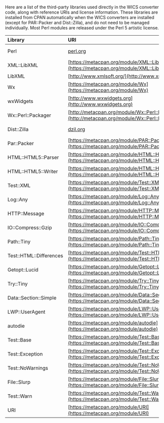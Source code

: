 Here are a list of the third-party libraries used directly in the WICS converter code, along with reference URIs and license information. These libraries are installed from CPAN automatically when the WICS converters are installed (except for PAR::Packer and Dist::Zilla), and do not need to be managed individually. Most Perl modules are released under the Perl 5 artistic license.

|Library| URI| License |
|:------|:---|:--------|
|Perl | [perl.org](http://perl.org) | [Perl 5 Artistic][] |
|XML::LibXML | [https://metacpan.org/module/XML::LibXML](https://metacpan.org/module/XML::LibXML) | [Perl 5 Artistic][] |
|LibXML | [http://www.xmlsoft.org/](http://www.xmlsoft.org/) | [MIT][] |
|Wx | [https://metacpan.org/module/Wx](https://metacpan.org/module/Wx) | [Perl 5 Artistic][] |
|wxWidgets | [http://www.wxwidgets.org](http://www.wxwidgets.org) | [wxWindows](http://www.wxwidgets.org/about/newlicen.htm) |
|Wx::Perl::Packager|[http://metacpan.org/module/Wx::Perl::Packager](http://metacpan.org/module/Wx::Perl::Packager)|[Perl 5 Artistic][]|
|Dist::Zilla | [dzil.org](http://dzil.org) | [Perl 5 Artistic][] |
|Par::Packer | [https://metacpan.org/module/PAR::Packer](https://metacpan.org/module/PAR::Packer) | [Perl 5 Artistic][] |
|HTML::HTML5::Parser | [https://metacpan.org/module/HTML::HTML5::Parser](https://metacpan.org/module/HTML::HTML5::Parser) | [Perl 5 Artistic][] |
|HTML::HTML5::Writer | [https://metacpan.org/module/HTML::HTML5::Writer](https://metacpan.org/module/HTML::HTML5::Writer) | [Perl 5 Artistic][] |
|Test::XML | [https://metacpan.org/module/Test::XML](https://metacpan.org/module/Test::XML) | [Perl 5 Artistic][] |
|Log::Any | [https://metacpan.org/module/Log::Any](https://metacpan.org/module/Log::Any) | [Perl 5 Artistic][] |
|HTTP::Message | [https://metacpan.org/module/HTTP::Message](https://metacpan.org/module/HTTP::Message) | [Perl 5 Artistic][] |
|IO::Compress::Gzip | [https://metacpan.org/module/IO::Compress::Gzip](https://metacpan.org/module/IO::Compress::Gzip) | [Perl 5 Artistic][] |
|Path::Tiny | [https://metacpan.org/module/Path::Tiny](https://metacpan.org/module/Path::Tiny) | [Apache 2.0][] |
|Test::HTML::Differences | [https://metacpan.org/module/Test::HTML::Differences](https://metacpan.org/module/Test::HTML::Differences) | [Perl 5 Artistic][] |
|Getopt::Lucid | [https://metacpan.org/module/Getopt::Lucid](https://metacpan.org/module/Getopt::Lucid) | [Apache 2.0][] |
|Try::Tiny | [https://metacpan.org/module/Try::Tiny](https://metacpan.org/module/Try::Tiny) | [MIT][] |
|Data::Section::Simple | [https://metacpan.org/module/Data::Section::Simple](https://metacpan.org/module/Data::Section::Simple) | [Perl 5 Artistic][] |
|LWP::UserAgent | [https://metacpan.org/module/LWP::UserAgent](https://metacpan.org/module/LWP::UserAgent) | [Perl 5 Artistic][] |
|autodie | [https://metacpan.org/module/autodie](https://metacpan.org/module/autodie) | [Perl 5 Artistic][] |
|Test::Base | [https://metacpan.org/module/Test::Base](https://metacpan.org/module/Test::Base) | [Perl 5 Artistic][] |
|Test::Exception | [https://metacpan.org/module/Test::Exception](https://metacpan.org/module/Test::Exception) | [Perl 5 Artistic][] |
|Test::NoWarnings | [https://metacpan.org/module/Test::NoWarnings](https://metacpan.org/module/Test::NoWarnings) | [GNU Library][] |
|File::Slurp | [https://metacpan.org/module/File::Slurp](https://metacpan.org/module/File::Slurp) | [Perl 5 Artistic][] |
|Test::Warn | [https://metacpan.org/module/Test::Warn](https://metacpan.org/module/Test::Warn) | [Perl 5 Artistic][] |
|URI | [https://metacpan.org/module/URI](https://metacpan.org/module/URI) | [Perl 5 Artistic][] |

[Perl 5 Artistic]: http://dev.perl.org/licenses/artistic.html "Perl 5 Artistic License"
[MIT]: http://opensource.org/licenses/MIT "MIT License"
[GNU Library]: http://www.gnu.org/licenses/old-licenses/lgpl-2.0.html "GNU Library General Public License"
[Apache 2.0]: http://www.apache.org/licenses/LICENSE-2.0.html "Apache License, Version 2.0"

